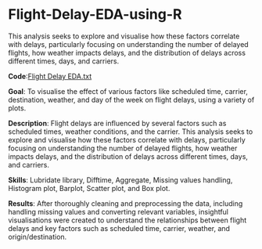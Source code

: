 # Flight-Delay-EDA-using-R
This analysis seeks to explore and visualise how these factors correlate with delays, particularly focusing on understanding the number of delayed flights, how weather impacts delays, and the distribution of delays across different times, days, and carriers.

**Code**:[Flight Delay EDA.txt](https://github.com/zhaoycy/Flight-Delay-EDA-using-R/blob/main/Flight%20Delay%20EDA.txt)

**Goal**: To visualise the effect of various factors like scheduled time, carrier, destination, weather, and day of the week on flight delays, using a variety of plots.

**Description**: Flight delays are influenced by several factors such as scheduled times, weather conditions, and the carrier. This analysis seeks to explore and visualise how these factors correlate with delays, particularly focusing on understanding the number of delayed flights, how weather impacts delays, and the distribution of delays across different times, days, and carriers.

**Skills**: Lubridate library, Difftime, Aggregate, Missing values handling, Histogram plot, Barplot, Scatter plot, and Box plot.

**Results**: After thoroughly cleaning and preprocessing the data, including handling missing values and converting relevant variables, insightful visualisations were created to understand the relationships between flight delays and key factors such as scheduled time, carrier, weather, and origin/destination. 
